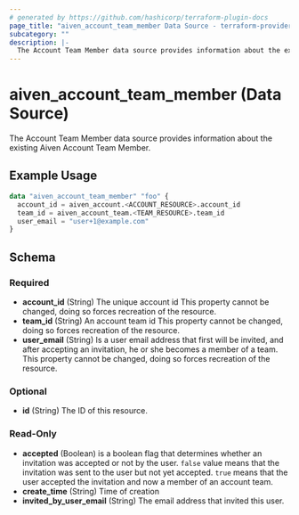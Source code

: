 ```yaml
---
# generated by https://github.com/hashicorp/terraform-plugin-docs
page_title: "aiven_account_team_member Data Source - terraform-provider-aiven"
subcategory: ""
description: |-
  The Account Team Member data source provides information about the existing Aiven Account Team Member.
---
```


# aiven_account_team_member (Data Source)

The Account Team Member data source provides information about the existing Aiven Account Team Member.

## Example Usage

```terraform
data "aiven_account_team_member" "foo" {
  account_id = aiven_account.<ACCOUNT_RESOURCE>.account_id
  team_id = aiven_account_team.<TEAM_RESOURCE>.team_id
  user_email = "user+1@example.com"
}
```

<!-- schema generated by tfplugindocs -->
## Schema

### Required

- **account_id** (String) The unique account id This property cannot be changed, doing so forces recreation of the resource.
- **team_id** (String) An account team id This property cannot be changed, doing so forces recreation of the resource.
- **user_email** (String) Is a user email address that first will be invited, and after accepting an invitation, he or she becomes a member of a team. This property cannot be changed, doing so forces recreation of the resource.

### Optional

- **id** (String) The ID of this resource.

### Read-Only

- **accepted** (Boolean) is a boolean flag that determines whether an invitation was accepted or not by the user. `false` value means that the invitation was sent to the user but not yet accepted. `true` means that the user accepted the invitation and now a member of an account team.
- **create_time** (String) Time of creation
- **invited_by_user_email** (String) The email address that invited this user.


